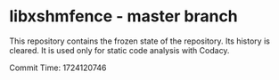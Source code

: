 # libxshmfence - master branch

This repository contains the frozen state of the repository.
Its history is cleared. It is used only for static code
analysis with Codacy.

Commit Time: 1724120746